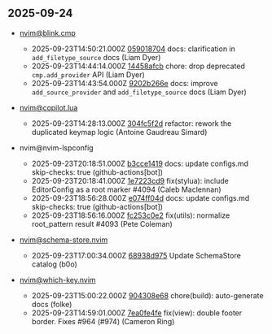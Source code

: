 ## 2025-09-24

* nvim@blink.cmp
  - 2025-09-23T14:50:21.000Z [059018704](https://github.com/Saghen/blink.cmp/commit/0590187042b60456edef3808cfa3a4f34b2e4027) docs: clarification in `add_filetype_source` docs (Liam Dyer)
  - 2025-09-23T14:44:14.000Z [14458afcb](https://github.com/Saghen/blink.cmp/commit/14458afcba14043d8e67ff44e5c734d55d411bc1) chore: drop deprecated `cmp.add_provider` API (Liam Dyer)
  - 2025-09-23T14:43:54.000Z [9202b266e](https://github.com/Saghen/blink.cmp/commit/9202b266e34d93c1a17a987fd867b5657c1abdb6) docs: improve `add_source_provider` and `add_filetype_source` docs (Liam Dyer)

* nvim@copilot.lua
  - 2025-09-23T14:28:13.000Z [304fc5f2d](https://github.com/zbirenbaum/copilot.lua/commit/304fc5f2dadb5067ed26c60fa69fb7ba8a57eaf3) refactor: rework the duplicated keymap logic (Antoine Gaudreau Simard)

* nvim@nvim-lspconfig
  - 2025-09-23T20:18:51.000Z [b3cce1419](https://github.com/neovim/nvim-lspconfig/commit/b3cce1419ca67871ae782b3e529652f8a016f0de) docs: update configs.md skip-checks: true (github-actions[bot])
  - 2025-09-23T20:18:41.000Z [1e7223cd9](https://github.com/neovim/nvim-lspconfig/commit/1e7223cd91786d8b7a373101847f1aba65c18dbc) fix(stylua): include EditorConfig as a root marker #4094 (Caleb Maclennan)
  - 2025-09-23T18:56:28.000Z [e074ff04d](https://github.com/neovim/nvim-lspconfig/commit/e074ff04d7ff72cd441f00ed7c1ed59052e29081) docs: update configs.md skip-checks: true (github-actions[bot])
  - 2025-09-23T18:56:16.000Z [fc253c0e2](https://github.com/neovim/nvim-lspconfig/commit/fc253c0e2739e9cfc897f8a9982194de66ad9481) fix(utils): normalize root_pattern result #4093 (Pete Coleman)

* nvim@schema-store.nvim
  - 2025-09-23T17:00:34.000Z [68938d975](https://github.com/b0o/SchemaStore.nvim/commit/68938d9751f0a0c2d1059d8fc077f50c5bbf3f91) Update SchemaStore catalog (b0o)

* nvim@which-key.nvim
  - 2025-09-23T15:00:22.000Z [904308e68](https://github.com/folke/which-key.nvim/commit/904308e6885bbb7b60714c80ab3daf0c071c1492) chore(build): auto-generate docs (folke)
  - 2025-09-23T14:59:01.000Z [7ea0fe4fe](https://github.com/folke/which-key.nvim/commit/7ea0fe4fea8770ef1b3896a49e72c79f889ab230) fix(view): double footer border. Fixes #964 (#974) (Cameron Ring)
